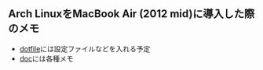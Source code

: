 Arch LinuxをMacBook Air (2012 mid)に導入した際のメモ
---

* [dotfile](dotfile/)には設定ファイルなどを入れる予定
* [doc](doc/)には各種メモ

